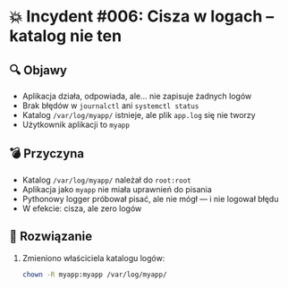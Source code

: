 # 💥 Incydent #006: Cisza w logach – katalog nie ten

## 🔍 Objawy
- Aplikacja działa, odpowiada, ale… nie zapisuje żadnych logów
- Brak błędów w `journalctl` ani `systemctl status`
- Katalog `/var/log/myapp/` istnieje, ale plik `app.log` się nie tworzy
- Użytkownik aplikacji to `myapp`

## 💣 Przyczyna
- Katalog `/var/log/myapp/` należał do `root:root`
- Aplikacja jako `myapp` nie miała uprawnień do pisania
- Pythonowy logger próbował pisać, ale nie mógł — i nie logował błędu
- W efekcie: cisza, ale zero logów

## 🔧 Rozwiązanie
1. Zmieniono właściciela katalogu logów:
   ```bash
   chown -R myapp:myapp /var/log/myapp/
